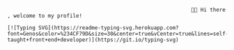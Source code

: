                                                                👋🏻 Hi there , welcome to my profile!

    [![Typing SVG](https://readme-typing-svg.herokuapp.com?font=Genos&color=%234CF79D&size=30&center=true&vCenter=true&lines=self-taught+front+end+developer)](https://git.io/typing-svg)
